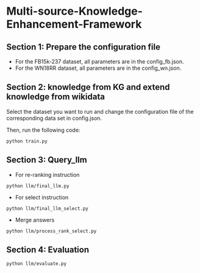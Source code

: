 # Multi-source-Knowledge-Enhancement-Framework

## Section 1: Prepare the configuration file

- For the FB15k-237 dataset, all parameters are in the config_fb.json.
- For the WN18RR dataset, all parameters are in the config_wn.json.



## Section 2: knowledge from KG and extend knowledge from wikidata

Select the dataset you want to run and change the configuration file of the corresponding data set in config.json.

Then, run the following code:

```
python train.py
```





## Section 3: Query_llm

- For re-ranking instruction

```
python llm/final_llm.py
```

- For select instruction

```
python llm/final_llm_select.py
```

- Merge answers

```
python llm/process_rank_select.py
```



## Section 4: Evaluation

```
python llm/evaluate.py
```


